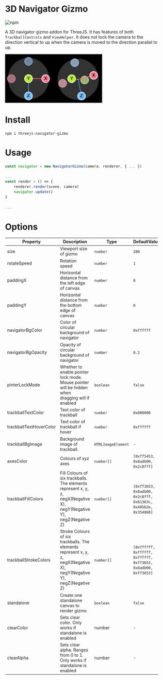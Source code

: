 
# 3D Navigator Gizmo

![npm](https://img.shields.io/npm/v/threejs-navigator-gizmo.svg)

A 3D navigator gizmo addon for ThreeJS. It has features of both `TrackballControls` and `ViewHelper`. It does not lock the camera to the direction vertical to up when the camera is moved to the direction parallel to up.

<div style="display: flex;">
	<img src="screenshot-1.png" width=160>
	<img src="screenshot-2.png" width=160>
</div>


# Install

```
npm i threejs-navigator-gizmo
```

# Usage

```javascript
const navigator = new NavigatorGizmo(camera, renderer, { ... })

...
const render = () => {
	renderer.render(scene, camera)
	navigator.update()
}

...
```

# Options

| Property | Description | Type | DefaultValue|
| --- | --- | --- | -- |
| size |  Viewport size of gizmo | `number` | `200` |
| rotateSpeed | Rotation speed | `number` | `1` |
| paddingX | Horizontal distance from the left edge of canvas | `number` | `0` |
| paddingY | Horizontal distance from the bottom edge of canvas | `number` | `0` |
| navigatorBgColor | Color of circular background of navigator  | `number` | `0xffffff` |
| navigatorBgOpacity | Opacity of circular background of navigator | `number` | `0.2` |
| pinterLockMode | Whether to enable pointer lock mode. Mouse pointer will be hidden when dragging will if enabled |  `boolean` | `false` |
| trackballTextColor | Text color of trackball | `number` | `0x000000` |
| trackballTextHoverColor | Text color of trackball if hover | `number` | `0xffffff` |
| trackballBgImage | Background image of trackball. | `HTMLImageElement` | - |
| axesColor | Colours of xyz axes | `number[]` | `[0xff5453, 0x8adb00, 0x2c8fff]` |
| trackballFillColors | Fill Colours of six trackballs. The elements represent x, y, z, negX(Negative X), negY(Negative Y), negZ(Negative Z) | `number[]` | `[0xff3653, 0x8adb00, 0x2c8fff, 0x61363c, 0x485b2e, 0x354860]` |
| trackballStrokeColors | Stroke Colours of six trackballs. The elements represent x, y, z, negX(Negative X), negY(Negative Y), negZ(Negative Z)| `number[]` | `[0xffffff, 0xffffff, 0xffffff, 0xff3653, 0x8adb00, 0xff3653]` |
| standalone | Create one standalone canvas to render gizmo | `boolean` | `false` |
| clearColor | Sets clear color. Only works if standalone is enabled | number | - |
| clearAlpha | Sets clear alpha. Ranges from 0 to 1. Only works if standalone is enabled | number | - |
